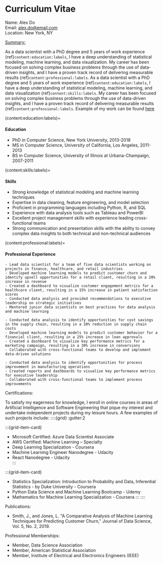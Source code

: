 # Curriculum Vitae

Name: Alex Do   
Email: alex.do@email.com  
Location: New York, NY  

<u>Summary:</u>

As a data scientist with a PhD degree and 5 years of work experience {ref}`content:education:labels`, I have a deep understanding of statistical modeling, machine learning, and data visualization. My career has been focused on solving complex business problems through the use of data-driven insights, and I have a proven track record of delivering measurable results {ref}`content:professional:labels`. As a data scientist with a PhD degree and 5 years of work experience {ref}`content:education:labels`, I have a deep understanding of statistical modeling, machine learning, and data visualization {ref}`content:skills:labels`. My career has been focused on solving complex business problems through the use of data-driven insights, and I have a proven track record of delivering measurable results {ref}`content:professional:labels`. Example of my work can be found [here](analysis_example.ipynb)

(content:education:labels)= 
#### Education
- PhD in Computer Science, New York University, 2013-2018
- MS in Computer Science, University of California, Los Angeles, 2011-2013
- BS in Computer Science, University of Illinois at Urbana-Champaign, 2007-2011

(content:skills:labels)= 
#### Skills
- Strong knowledge of statistical modeling and machine learning techniques
- Expertise in data cleaning, feature engineering, and model selection
- Proficient in programming languages including Python, R, and SQL
- Experience with data analysis tools such as Tableau and PowerBI
- Excellent project management skills with experience leading cross-functional teams
- Strong communication and presentation skills with the ability to convey complex data insights to both technical and non-technical audiences

(content:professional:labels)= 
#### Professional Experience

```{dropdown} **Data Scientist, ABC Corporation, New York, NY, 2018-present**
- Lead data scientist for a team of five data scientists working on projects in finance, healthcare, and retail industries
- Developed machine learning models to predict customer churn and identify upsell opportunities for a retail client, resulting in a 20% increase in revenue
- Created a dashboard to visualize customer engagement metrics for a healthcare client, resulting in a 15% increase in patient satisfaction scores
- Conducted data analysis and provided recommendations to executive leadership on strategic initiatives
- Mentored junior data scientists on best practices for data analysis and machine learning
```
```{dropdown} **Data Scientist, XYZ Corporation, Los Angeles, CA, 2016-2018**
- Conducted data analysis to identify opportunities for cost savings in the supply chain, resulting in a 10% reduction in supply chain costs
- Developed machine learning models to predict customer behavior for a financial client, resulting in a 25% increase in loan approvals
- Created a dashboard to visualize key performance metrics for a marketing campaign, resulting in a 30% increase in conversions
- Collaborated with cross-functional teams to develop and implement data-driven solutions
```
```{dropdown} **Data Analyst, DEF Corporation, Urbana-Champaign, IL, 2011-2016**
- Conducted data analysis to identify opportunities for process improvement in manufacturing operations
- Created reports and dashboards to visualize key performance metrics for executive leadership
- Collaborated with cross-functional teams to implement process improvements
```
Certifications:

To satisfy my eagerness for knowledge, I enroll in online courses in areas of Artificial Intelligence and Software Engineering that pique my interest and undertake independent projects during my leisure hours. A few examples of such projects include:
::::{grid}
:gutter:2

:::{grid-item-card}
- Microsoft Certified: Azure Data Scientist Associate
- AWS Certified: Machine Learning – Specialty
- Deep Learning Specialization - Coursera
- Machine Learning Engineer Nanodegree - Udacity
- React Nanodegree - Udacity	
:::

:::{grid-item-card}
- Statistics Specialization: Introduction to Probability and Data, Inferential Statistics -   by Duke University - Coursera
- Python Data Science and Machine Learning Bootcamp - Udemy
- Mathematics for Machine Learning Specialization - Coursera
:::
::::

Publications:
- Smith, J., and Jones, L. "A Comparative Analysis of Machine Learning Techniques for Predicting Customer Churn," Journal of Data Science, Vol. 5, No. 2, 2019.

Professional Memberships:
- Member, Data Science Association
- Member, American Statistical Association
- Member, Institute of Electrical and Electronics Engineers (IEEE)
